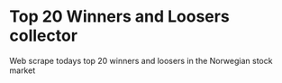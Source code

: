 # Top 20 Winners and Loosers collector

Web scrape todays top 20 winners and loosers in the Norwegian stock market
